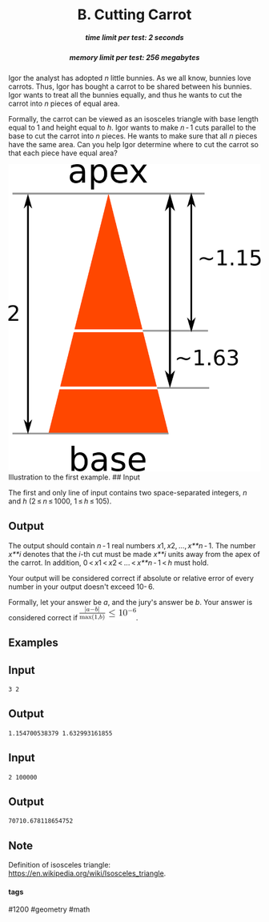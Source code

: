 <h1 style='text-align: center;'> B. Cutting Carrot</h1>

<h5 style='text-align: center;'>time limit per test: 2 seconds</h5>
<h5 style='text-align: center;'>memory limit per test: 256 megabytes</h5>

Igor the analyst has adopted *n* little bunnies. As we all know, bunnies love carrots. Thus, Igor has bought a carrot to be shared between his bunnies. Igor wants to treat all the bunnies equally, and thus he wants to cut the carrot into *n* pieces of equal area. 

Formally, the carrot can be viewed as an isosceles triangle with base length equal to 1 and height equal to *h*. Igor wants to make *n* - 1 cuts parallel to the base to cut the carrot into *n* pieces. He wants to make sure that all *n* pieces have the same area. Can you help Igor determine where to cut the carrot so that each piece have equal area?

 ![](images/af46c83d84d28faa31e4d7e04f430999ffd7089b.png) Illustration to the first example. ## Input

The first and only line of input contains two space-separated integers, *n* and *h* (2 ≤ *n* ≤ 1000, 1 ≤ *h* ≤ 105).

## Output

The output should contain *n* - 1 real numbers *x*1, *x*2, ..., *x**n* - 1. The number *x**i* denotes that the *i*-th cut must be made *x**i* units away from the apex of the carrot. In addition, 0 < *x*1 < *x*2 < ... < *x**n* - 1 < *h* must hold. 

Your output will be considered correct if absolute or relative error of every number in your output doesn't exceed 10- 6.

Formally, let your answer be *a*, and the jury's answer be *b*. Your answer is considered correct if ![](images/1c85fc8f47323706e20bcb6c9d491c7d1192fadf.png).

## Examples

## Input


```
3 2  

```
## Output


```
1.154700538379 1.632993161855  

```
## Input


```
2 100000  

```
## Output


```
70710.678118654752  

```
## Note

Definition of isosceles triangle: <https://en.wikipedia.org/wiki/Isosceles_triangle>.



#### tags 

#1200 #geometry #math 